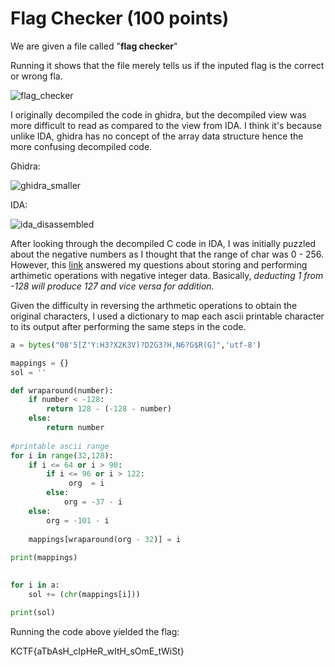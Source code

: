 # Flag Checker (100 points)

We are given a file called "**flag checker**"

Running it shows that the file merely tells us if the inputed flag is the correct or wrong fla.

![flag_checker](https://user-images.githubusercontent.com/71312079/150683408-1aca54fc-6ba8-4a11-9212-328266be504a.png)

I originally decompiled the code in ghidra, but the decompiled view was more difficult to read as compared to the view from IDA. I think it's because unlike IDA, ghidra has no concept of the array data structure hence the more confusing decompiled code.

Ghidra:


![ghidra_smaller](https://user-images.githubusercontent.com/71312079/150683412-3b4788ba-b1c0-40bf-90f1-629f7188e29e.png)

IDA:


![ida_disassembled](https://user-images.githubusercontent.com/71312079/150684030-3ec9721c-6071-4ee5-86cd-4ba72084ef4a.png)


After looking through the decompiled C code in IDA, I was initially puzzled about the negative numbers as I thought that the range of char was 0 - 256. However, this [link](https://www.quora.com/How-do-I-store-a-negative-integer-value-using-char-data-type#:~:text=Yes.,be%20assigned%20to%20char%20variables) answered my questions about storing and performing arthimetic operations with negative integer data. Basically, *deducting 1 from -128 will produce 127 and vice versa for addition*.

Given the difficulty in reversing the arthmetic operations to obtain the original characters, I used a dictionary to map each ascii printable character to its output after performing the same steps in the code.

```python
a = bytes("08'5[Z'Y:H3?X2K3V)?D2G3?H,N6?G$R(G]",'utf-8')

mappings = {}
sol = ''

def wraparound(number):
    if number < -128:
        return 128 - (-128 - number)
    else:
        return number
    
#printable ascii range 
for i in range(32,128):
    if i <= 64 or i > 90:
        if i <= 96 or i > 122:
             org  = i
        else:
            org = -37 - i
    else:
        org = -101 - i
    
    mappings[wraparound(org - 32)] = i
        
print(mappings)

         
for i in a:
    sol += (chr(mappings[i]))

print(sol)
```

Running the code above yielded the flag:

KCTF{aTbAsH_cIpHeR_wItH_sOmE_tWiSt}